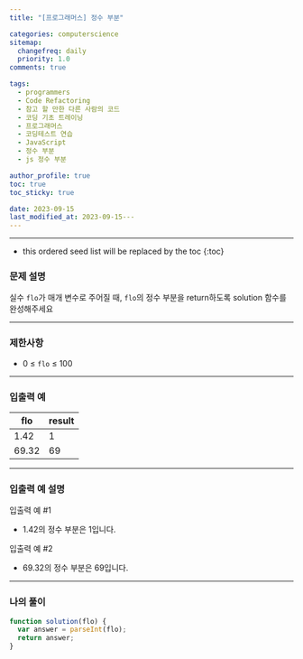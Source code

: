 ```yaml
---
title: "[프로그래머스] 정수 부분"

categories: computerscience
sitemap:
  changefreq: daily
  priority: 1.0
comments: true

tags:
  - programmers
  - Code Refactoring
  - 참고 할 만한 다른 사람의 코드
  - 코딩 기초 트레이닝
  - 프로그래머스
  - 코딩테스트 연습
  - JavaScript
  - 정수 부분
  - js 정수 부분

author_profile: true
toc: true
toc_sticky: true

date: 2023-09-15
last_modified_at: 2023-09-15---
---
```


---

<!-- prettier-ignore -->
* this ordered seed list will be replaced by the toc 
{:toc}

### 문제 설명

실수 `flo`가 매개 변수로 주어질 때, `flo`의 정수 부분을 return하도록 solution 함수를 완성해주세요

---

### 제한사항

- 0 ≤ `flo` ≤ 100

---

### 입출력 예

| flo   | result |
| ----- | ------ |
| 1.42  | 1      |
| 69.32 | 69     |

---

### 입출력 예 설명

입출력 예 #1

- 1.42의 정수 부분은 1입니다.

입출력 예 #2

- 69.32의 정수 부분은 69입니다.

---

### 나의 풀이

```jsx
function solution(flo) {
  var answer = parseInt(flo);
  return answer;
}
```
